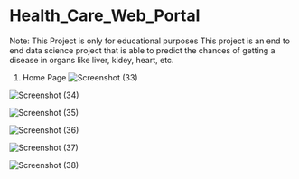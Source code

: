 # Health_Care_Web_Portal
Note: This Project is only for educational purposes
This project is an end to end data science project that is able to predict the chances of getting a disease in organs like liver, kidey, heart, etc.


1) Home Page
![Screenshot (33)](https://user-images.githubusercontent.com/63738852/103192211-e15fa680-48fd-11eb-8162-4dee2110ad9d.png)

![Screenshot (34)](https://user-images.githubusercontent.com/63738852/103192150-a493af80-48fd-11eb-8b39-07e0b47187a2.png)


![Screenshot (35)](https://user-images.githubusercontent.com/63738852/103192152-a5c4dc80-48fd-11eb-94aa-938be330eb9a.png)


![Screenshot (36)](https://user-images.githubusercontent.com/63738852/103192157-a9586380-48fd-11eb-87c3-2a504eb7f8f3.png)


![Screenshot (37)](https://user-images.githubusercontent.com/63738852/103192160-aa899080-48fd-11eb-9789-9e10b4f4be28.png)


![Screenshot (38)](https://user-images.githubusercontent.com/63738852/103192161-ac535400-48fd-11eb-8dc7-5dbad67f1409.png)


